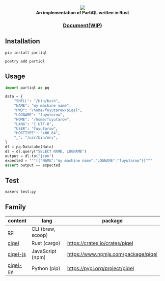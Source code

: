<div align="center">
  <div>
    <img src="https://raw.githubusercontent.com/fuyutarow/piqel/alpha/docs/static/img/label.png"></img>
  </div>
  <strong>An implementation of PartiQL written in Rust</strong>

  <h3>
    <a href="https://partiql.vercel.app">Document(WIP)</a>
  </h3>
</div>

## Installation
```sh:$
pip install partiql
```
```sh:$
poetry add partiql
```

## Usage
```py:test_partiql.py
import partiql as pq

data = {
    "SHELL": "/bin/bash",
    "NAME": "my machine name",
    "PWD": "/home/fuyutarow/piqel",
    "LOGNAME": "fuyutarow",
    "HOME": "/home/fuyutarow",
    "LANG": "C.UTF-8",
    "USER": "fuyutarow",
    "HOSTTYPE": "x86_64",
    "_": "/usr/bin/env",
}
dl = pq.DataLake(data)
dl = dl.query("SELECT NAME, LOGNAME")
output = dl.to("json")
expected = """[{"NAME":"my machine name","LOGNAME":"fuyutarow"}]"""
assert output == expected
```

## Test

```sh:$
makers test:py
```


## Family

| content | lang | package |
| --- | --- | --- |
| [pq](https://github.com/fuyutarow/piqel/blob/alpha/src/bin/pq.rs) | CLI (brew, scoop) | |
| [piqel](https://github.com/fuyutarow/piqel) | Rust (cargo) | https://crates.io/crates/piqel |
| [piqel-js](https://github.com/fuyutarow/piqel/tree/alpha/piqel-js) | JavaScript (npm) | https://www.npmjs.com/package/piqel |
| [piqel-py](https://github.com/fuyutarow/piqel/tree/alpha/piqel-py) | Python (pip) | https://pypi.org/project/piqel |

